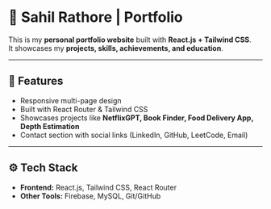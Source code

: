 # 🚀 Sahil Rathore | Portfolio

This is my **personal portfolio website** built with **React.js + Tailwind CSS**.  
It showcases my **projects, skills, achievements, and education**.

---

## 📌 Features

- Responsive multi-page design
- Built with React Router & Tailwind CSS
- Showcases projects like **NetflixGPT, Book Finder, Food Delivery App, Depth Estimation**
- Contact section with social links (LinkedIn, GitHub, LeetCode, Email)

---

## ⚙️ Tech Stack

- **Frontend:** React.js, Tailwind CSS, React Router
- **Other Tools:** Firebase, MySQL, Git/GitHub
